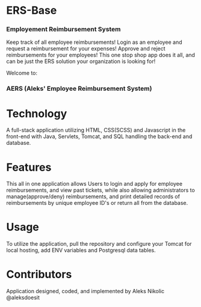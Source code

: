 # ERS-Base

### Employement Reimbursement System ###

Keep track of all employee reimbursements! Login as an employee and request a reimbursement for your expenses! Approve and reject reimbursements for your employees! This one stop shop app does it all, and can be just the ERS solution your organization is looking for!

Welcome to:
### AERS (Aleks' Employee Reimbursement System) ###

# Technology

A full-stack application utilizing HTML, CSS(SCSS) and Javascript in the front-end with Java, Servlets, Tomcat, and SQL handling the back-end and database.

# Features

This all in one application allows Users to login and apply for employee reimbursements, and view past tickets, while also allowing administrators to manage(approve/deny) reimbursements, and print detailed records of reimbursements by unique employee ID's or return all from the database.

# Usage

To utilize the application, pull the repository and configure your Tomcat for local hosting, add ENV variables and Postgresql data tables.

# Contributors

Application designed, coded, and implemented by Aleks Nikolic @aleksdoesit
